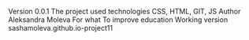 Version 0.0.1
The project used technologies CSS, HTML, GIT, JS
Author Aleksandra Moleva
For what To improve education
Working version sashamoleva.github.io-project11